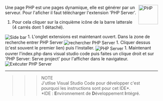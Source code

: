 Une page PHP <img align="right" src="https://github.com/MiKL5/afpaDev/blob/b3250fd7bb89a5bb1d58aac4e4f86611f6189487/src/img/php_anim.jpg" alt="PHP" title="PHP" widht="auto" height="64px"> est une pages dynamique, elle est générer par un serveur. Pour l'aficher il faut télécharger l'extension 'PHP Server'.

1. Pour cela cliquer sur la cinquième icône de la barre latterale (4 carrés dont 1 détaché).  
<img align="center" src="https://github.com/MiKL5/afpaDev/blob/b3250fd7bb89a5bb1d58aac4e4f86611f6189487/src/screenshot/sideBar.png" alt="Side bar" title="Side bar" widht="auto" height="auto">
1. L'onglet extensions est maintenant ouvert. Dans la zone de recherche entrer PHP Server  
<img align="center" src="https://github.com/MiKL5/afpaDev/blob/b3250fd7bb89a5bb1d58aac4e4f86611f6189487/src/screenshot/searchArea.png" alt="rechercher PHP Server" title="rechercher PHP Server" widht="auto" height="auto">
1. Cliquer dessus (c'est souvent le premier lien) puis l'installer.  
<img align="center" src="https://github.com/MiKL5/afpaDev/blob/b3250fd7bb89a5bb1d58aac4e4f86611f6189487/src/screenshot/phpServer.png" alt="PHP Server" title="PHP Server" widht="auto" height="auto">
1. Maintenant ouvrer l'index.php dans visual studio code puis faites un clique droit et sur 'PHP Server: Serve project' pour l'afficher dans le navigateur.  
<img align="center" src="https://github.com/MiKL5/afpaDev/blob/b3250fd7bb89a5bb1d58aac4e4f86611f6189487/src/screenshot/execPhpServer.png" alt="Exécuter PHP Server" title="Exécuter PHP Server" widht="auto" height="auto">

---
>>>NOTE  
J'utlise Visual Studio Code pour développer c'est pourquoi les instructions sont pour cet IDE*.  
*IDE : **E**nvironnement de **D**éveloppement **I**ntégré.